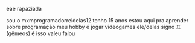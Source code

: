 eae rapaziada

sou o mxmprogramadorreidelas12
tenho 15 anos
estou aqui pra aprender sobre programação
meu hobby é jogar videogames
ele/delas
signo ♊ (gêmeos)
é isso valeu falou 
